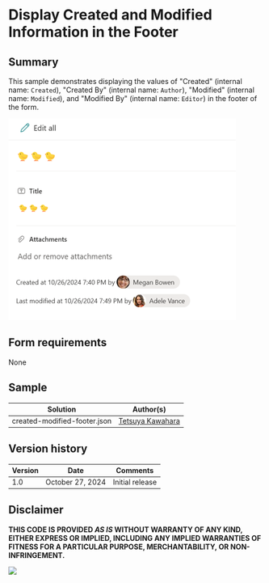 # Display Created and Modified Information in the Footer

## Summary

This sample demonstrates displaying the values of "Created" (internal name: `Created`), "Created By" (internal name: `Author`), "Modified" (internal name: `Modified`), and "Modified By" (internal name: `Editor`) in the footer of the form.

![screenshot of the sample](./assets/screenshot.png)

## Form requirements

None

## Sample

Solution|Author(s)
--------|---------
created-modified-footer.json | [Tetsuya Kawahara](https://github.com/tecchan1107)

## Version history

Version |Date             |Comments
--------|-----------------|--------
1.0     |October 27, 2024 |Initial release

## Disclaimer
**THIS CODE IS PROVIDED *AS IS* WITHOUT WARRANTY OF ANY KIND, EITHER EXPRESS OR IMPLIED, INCLUDING ANY IMPLIED WARRANTIES OF FITNESS FOR A PARTICULAR PURPOSE, MERCHANTABILITY, OR NON-INFRINGEMENT.**

<img src="https://pnptelemetry.azurewebsites.net/list-formatting/form-samples/created-modified-footer" />
